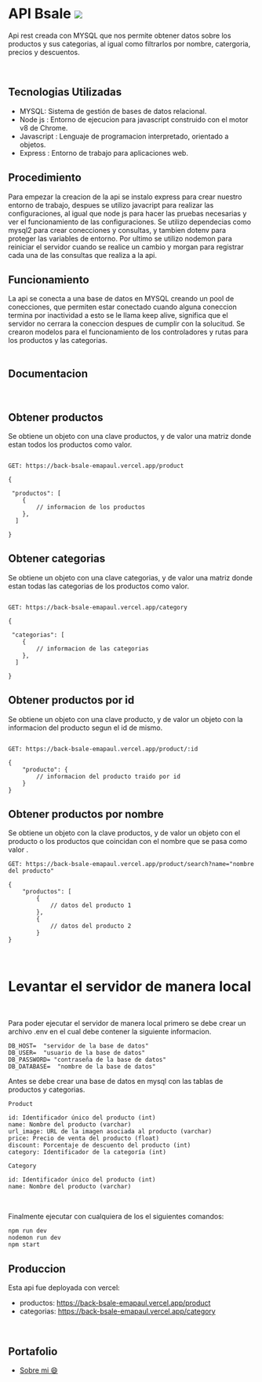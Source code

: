 <h1>API Bsale  <img src="https://res.cloudinary.com/dltjb3yhc/image/upload/v1663220828/banner/iconoBsale_mkkwpk.jpg"/></h1>

Api rest creada con MYSQL que nos permite obtener datos sobre 
los productos y sus categorias, al igual como filtrarlos por 
nombre, catergoria, precios y descuentos.

<br/>

<h2>Tecnologias Utilizadas</h2>
<ul>
<li>MYSQL: Sistema de gestión de bases de datos relacional.</li>
<li>Node js : Entorno de ejecucion para javascript construido con el motor v8 de Chrome.</li>
<li>Javascript : Lenguaje de programacion interpretado, orientado a objetos.</li>
<li>Express : Entorno de trabajo para aplicaciones web.</li>
</ul>

## Procedimiento

Para empezar la creacion de la api se instalo express para crear nuestro entorno de trabajo, despues se utilizo javacript 
para realizar las configuraciones, al igual que node js para hacer las pruebas necesarias y ver el funcionamiento de las 
configuraciones. Se utilizo dependecias como mysql2 para crear conecciones y consultas, y tambien dotenv para proteger 
las variables de entorno. Por ultimo se utilizo nodemon para reiniciar el servidor cuando se realice un cambio y morgan para registrar cada una de las consultas que realiza a la api.


<h2>Funcionamiento</h2>
La api se conecta a una base de datos en MYSQL creando un pool de conecciones, que permiten estar conectado cuando alguna
coneccion termina por inactividad a esto se le llama keep alive, significa que el servidor no cerrara la coneccion despues
de cumplir con la solucitud. Se crearon modelos para el funcionamiento de los controladores y rutas para los productos y las categorias.

<br/>
<br/>

<h2>Documentacion</h2>

<br/>

## Obtener productos 
Se obtiene un objeto con una clave productos, y de valor una matriz donde estan todos los productos
como valor.

```

GET: https://back-bsale-emapaul.vercel.app/product

{

 "productos": [
    {
        // informacion de los productos
    },
  ]
  
}

```

## Obtener categorias
Se obtiene un objeto con una clave categorias, y de valor una matriz donde estan todas las categorias
de los productos como valor.

```

GET: https://back-bsale-emapaul.vercel.app/category

{

 "categorias": [
    {
        // informacion de las categorias
    },
  ]

}

```
## Obtener productos por id
Se obtiene un objeto con una clave producto, y de valor un objeto con la informacion del producto segun el id de mismo.

```

GET: https://back-bsale-emapaul.vercel.app/product/:id

{
    "producto": {
        // informacion del producto traido por id
    }
}

```
## Obtener productos por nombre
Se obtiene un objeto con la clave productos, y de valor un objeto con el producto o los productos que coincidan con el nombre que se pasa como valor .
```
GET: https://back-bsale-emapaul.vercel.app/product/search?name="nombre del producto"

{
    "productos": [
        {
            // datos del producto 1
        },
        {
            // datos del producto 2
        }
}
```
<br/>

<h1>Levantar el servidor de manera local</h1>
<br/>

Para poder ejecutar el servidor de manera local primero se debe crear un archivo .env en el cual debe contener la siguiente informacion.

```
DB_HOST=  "servidor de la base de datos"
DB_USER=  "usuario de la base de datos"
DB_PASSWORD= "contraseña de la base de datos"
DB_DATABASE=  "nombre de la base de datos"
```
Antes se debe crear una base de datos en mysql con las tablas de productos y categorias.

```
Product

id: Identificador único del producto (int)
name: Nombre del producto (varchar)
url_image: URL de la imagen asociada al producto (varchar)
price: Precio de venta del producto (float)
discount: Porcentaje de descuento del producto (int)
category: Identificador de la categoría (int)

```

```
Category

id: Identificador único del producto (int)
name: Nombre del producto (varchar)

```
<br/>

Finalmente ejecutar con cualquiera de los el siguientes comandos:

```
npm run dev
nodemon run dev
npm start 
```

## Produccion
Esta api fue deployada con vercel:
<br/>
<ul>
<li>productos: <a href="https://back-bsale-emapaul.vercel.app/product">https://back-bsale-emapaul.vercel.app/product</a></li>
<li>categorias: <a href="https://back-bsale-emapaul.vercel.app/category">https://back-bsale-emapaul.vercel.app/category</a></li></li>
</ul>

<br/>

<h2>Portafolio</h2>
<ul>
<li><a href="https://portafolio-ema-paul.vercel.app/">Sobre mi 😄</a></li>
</ul>
